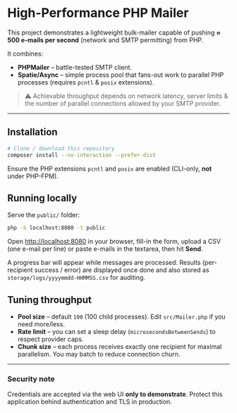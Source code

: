 # High-Performance PHP Mailer

This project demonstrates a lightweight bulk-mailer capable of pushing **≈ 500 e-mails per second** (network and SMTP permitting) from PHP.

It combines:

* **PHPMailer** – battle-tested SMTP client.
* **Spatie/Async** – simple process pool that fans-out work to parallel PHP processes (requires `pcntl` & `posix` extensions).

> ⚠️ Achievable throughput depends on network latency, server limits & the number of parallel connections allowed by your SMTP provider.

---

## Installation

```bash
# Clone / download this repository
composer install --no-interaction --prefer-dist
```

Ensure the PHP extensions `pcntl` and `posix` are enabled (CLI-only, **not** under PHP-FPM).

## Running locally

Serve the `public/` folder:

```bash
php -S localhost:8080 -t public
```

Open <http://localhost:8080> in your browser, fill-in the form, upload a CSV (one e-mail per line) or paste e-mails in the textarea, then hit **Send**.

A progress bar will appear while messages are processed.  Results (per-recipient success / error) are displayed once done and also stored as `storage/logs/yyyymmdd-HHMMSS.csv` for auditing.

## Tuning throughput

* **Pool size** – default `100` (100 child processes).  Edit `src/Mailer.php` if you need more/less.
* **Rate limit** – you can set a sleep delay (`microsecondsBetweenSends`) to respect provider caps.
* **Chunk size** – each process receives exactly one recipient for maximal parallelism.  You may batch to reduce connection churn.

---

### Security note

Credentials are accepted via the web UI **only to demonstrate**.  Protect this application behind authentication and TLS in production.